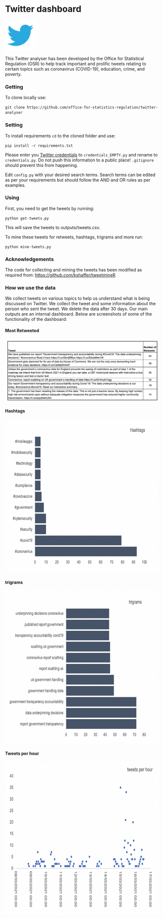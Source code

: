 # Twitter dashboard

<img src="meta/twitter_logo.png" alt="twitter logo" width="100"/>

This Twitter analyser has been developed by the Office for Statistical Regulation (OSR) to help track important and prolific tweets relating to certain topics such as coronavirus (COVID-19), education, crime, and poverty.


### Getting

To clone locally use:

`git clone https://github.com/office-for-statistics-regulation/twitter-analyser`

### Setting

To install requirements `cd` to the cloned folder and use:

`pip install -r requirements.txt`

Please enter you [Twitter credentials](https://developer.twitter.com/en/docs/apps/overview) to `credentials_EMPTY.py` and rename to `credentials.py`. Do not push this information to a public place! `.gitignore` should prevent this from happening. 

Edit `config.py` with your desired search terms. Search terms can be edited as per your requirements but should follow the AND and OR rules as per examples.

### Using

First, you need to get the tweets by running:

`python get-tweets.py`

This will save the tweets to outputs/tweets.csv.

To mine these tweets for retweets, hashtags, trigrams and more run:

`python mine-tweets.py`

### Acknowledgements

The code for collecting and mining the tweets has been modified as required from:
https://github.com/kshaffer/tweetmineR 

### How we use the data

We collect tweets on various topics to help us understand what is being discussed on Twitter. We collect the tweet and some information about the person who sent the tweet. We delete the data after 30 days. Our main outputs are an internal dashboard. Below are screenshots of some of the functionality of the dashboard:

#### Most Retweeted
![](meta/tweets.png)

#### Hashtags
<img src="meta/hashtags.png" alt="twitter logo" height="500"/>

#### trigrams
<img src="meta/trigrams.png" alt="twitter logo" height="500"/>

#### Tweets per hour
<img src="meta/tweets_per_hour.png" alt="twitter logo" height="500"/>